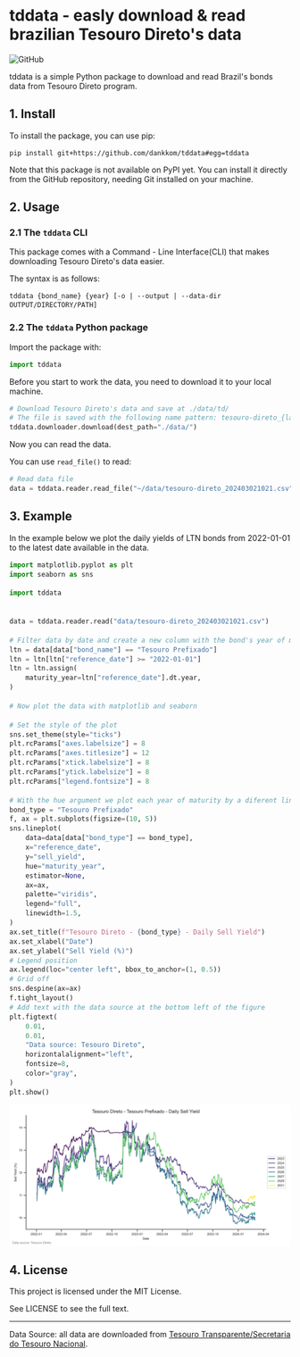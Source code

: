 # tddata - easly download & read brazilian Tesouro Direto's data

![GitHub](https://img.shields.io/github/license/dankkom/tddata?style=flat-square)

tddata is a simple Python package to download and read Brazil's bonds data from Tesouro Direto program.

## 1. Install

To install the package, you can use pip:

```shell
pip install git+https://github.com/dankkom/tddata#egg=tddata
```

Note that this package is not available on PyPI yet. You can install it directly from the GitHub repository, needing Git installed on your machine.

## 2. Usage

### 2.1 The `tddata` CLI

This package comes with a Command - Line Interface(CLI) that makes downloading Tesouro Direto's data easier.

The syntax is as follows:

```
tddata {bond_name} {year} [-o | --output | --data-dir OUTPUT/DIRECTORY/PATH]
```

### 2.2 The `tddata` Python package

Import the package with:

```python
import tddata
```

Before you start to work the data, you need to download it to your local machine.

```python
# Download Tesouro Direto's data and save at ./data/td/
# The file is saved with the following name pattern: tesouro-direto_{last_modified:%Y%m%d%H%M}.csv
tddata.downloader.download(dest_path="./data/")
```

Now you can read the data.

You can use `read_file()` to read:

```python
# Read data file
data = tddata.reader.read_file("~/data/tesouro-direto_202403021021.csv")
```

## 3. Example

In the example below we plot the daily yields of LTN bonds from 2022-01-01 to the latest date available in the data.

```python
import matplotlib.pyplot as plt
import seaborn as sns

import tddata


data = tddata.reader.read("data/tesouro-direto_202403021021.csv")

# Filter data by date and create a new column with the bond's year of maturity
ltn = data[data["bond_name"] == "Tesouro Prefixado"]
ltn = ltn[ltn["reference_date"] >= "2022-01-01"]
ltn = ltn.assign(
    maturity_year=ltn["reference_date"].dt.year,
)

# Now plot the data with matplotlib and seaborn

# Set the style of the plot
sns.set_theme(style="ticks")
plt.rcParams["axes.labelsize"] = 8
plt.rcParams["axes.titlesize"] = 12
plt.rcParams["xtick.labelsize"] = 8
plt.rcParams["ytick.labelsize"] = 8
plt.rcParams["legend.fontsize"] = 8

# With the hue argument we plot each year of maturity by a diferent lines and colors
bond_type = "Tesouro Prefixado"
f, ax = plt.subplots(figsize=(10, 5))
sns.lineplot(
    data=data[data["bond_type"] == bond_type],
    x="reference_date",
    y="sell_yield",
    hue="maturity_year",
    estimator=None,
    ax=ax,
    palette="viridis",
    legend="full",
    linewidth=1.5,
)
ax.set_title(f"Tesouro Direto - {bond_type} - Daily Sell Yield")
ax.set_xlabel("Date")
ax.set_ylabel("Sell Yield (%)")
# Legend position
ax.legend(loc="center left", bbox_to_anchor=(1, 0.5))
# Grid off
sns.despine(ax=ax)
f.tight_layout()
# Add text with the data source at the bottom left of the figure
plt.figtext(
    0.01,
    0.01,
    "Data source: Tesouro Direto",
    horizontalalignment="left",
    fontsize=8,
    color="gray",
)
plt.show()
```

![Chart showing LTN daily rates](plots/plot1.png)

## 4. License

This project is licensed under the MIT License.

See LICENSE to see the full text.

---

Data Source: all data are downloaded from [Tesouro Transparente/Secretaria do Tesouro Nacional](https://www.tesourotransparente.gov.br/ckan/dataset/taxas-dos-titulos-ofertados-pelo-tesouro-direto/resource/796d2059-14e9-44e3-80c9-2d9e30b405c1).
